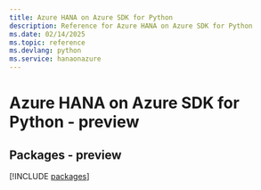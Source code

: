 ```yaml
---
title: Azure HANA on Azure SDK for Python
description: Reference for Azure HANA on Azure SDK for Python
ms.date: 02/14/2025
ms.topic: reference
ms.devlang: python
ms.service: hanaonazure
---
```

# Azure HANA on Azure SDK for Python - preview
## Packages - preview
[!INCLUDE [packages](hana-on-azure-index.md)]